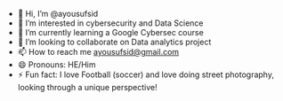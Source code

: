 - 👋 Hi, I’m @ayousufsid
- 👀 I’m interested in cybersecurity and Data Science
- 🌱 I’m currently learning a Google Cybersec course
- 💞️ I’m looking to collaborate on Data analytics project
- 📫 How to reach me ayousufsid@gmail.com
- 😄 Pronouns: HE/Him
- ⚡ Fun fact: I love Football (soccer) and love doing street photography, looking through a unique perspective!

<!---
ayousufsid/ayousufsid is a ✨ special ✨ repository because its `README.md` (this file) appears on your GitHub profile.
You can click the Preview link to take a look at your changes.
--->
